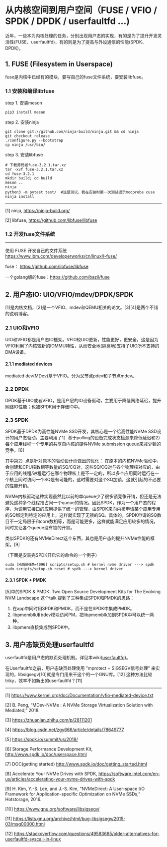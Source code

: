 # 从内核空间到用户空间（FUSE / VFIO / SPDK / DPDK / userfaultfd ...)

近年，一些本为内核处理的任务，分别出现用户态的实现，有的是为了提升开发灵活性(FUSE、userfaultfd)，有的则是为了提高与外设通信的性能(SPDK、DPDK)。

## 1. FUSE (Filesystem in Userspace)

fuse是内核中已经有的模块，要写自己的fuse文件系统，要安装libfuse。


### 1.1 安装和编译libfuse

step 1. 安装meson
```
pip3 install meson
```
step 2. 安装ninja
```
git clone git://github.com/ninja-build/ninja.git && cd ninja
git checkout release
./configure.py --bootstrap
cp ninja /usr/bin/
```

step 3. 安装libfuse
```
# 下载源码如fuse-3.2.1.tar.xz
tar -xvf fuse-3.2.1.tar.xz
cd fuse-3.2.1
mkdir build; cd build
meson ..
ninja
python3 -m pytest test/  #这是测试，我在安装时第一次测试提示modprobe cuse
ninja install
```


---
[1] ninja, https://ninja-build.org/

[2] libfuse, https://github.com/libfuse/libfuse


### 1.2 开发fuse文件系统


---

使用 FUSE 开发自己的文件系统  https://www.ibm.com/developerworks/cn/linux/l-fuse/

fuse： https://github.com/libfuse/libfuse

一个golang版的fuse：https://github.com/bazil/fuse


## 2. 用户态IO: UIO/VFIO/mdev/DPDK/SPDK

[1]是内核文档，[2]是一个VFIO、mdev和QEMU相关的论文。[3][4]是两个不错的说明博客。

### 2.1 UIO和VFIO
UIO和VFIO都是用户态IO框架。VFIO较UIO更新，性能更好，更安全，这是因为VFIO利用了内核较新的IOMMU特性，从而安全地(隔离地)支持了UIO所不支持的DMA设备。

#### 2.1.1 mediated devices
mediated dev(MDev)基于VFIO。分为父节点pdev和子节点mdev。

### 2.2 DPDK
DPDK基于UIO或者VFIO，是用户层的IO设备驱动，主要用于降低网络延迟，提升网络IO性能；也被SPDK用于存储IO中。

### 2.3 SPDK
SPDK基于DPDK为高性能NVMe SSD开发，其核心是一个给高性能NVMe SSD设计的用户态驱动。主要利用了1）基于polling的设备完成状态检测来降低延迟和2）每个应用线程一个专用的共享自内核的硬件NVMe submission queue来减少锁的竞争。[6]

其中第2）点是针对原本的驱动设计而做出的优化： 在原本的内核NVMe驱动中，会创建和CPU核数相等数量的SQ/CQ对，这些SQ/CQ对与各个物理核对应的，由于应用的线程/进程运行在哪个物理核上是不一定的，所以多个应用同时运行在一个核上同时访问一个SQ是有可能的，这时需要对这个SQ加锁，这就引起的不必要的性能开销。

NVMe内核驱动这种实现虽然比以前的单queue少了很多锁竞争开销，但还是无法避免这种多个线程抢占同一个queue的情况。因此SPDK，作为一个用户态的程序，为调用它接口的应用提供了统一的管理，由SPDK来向内核申请某个应用专用的SQ绑定到特定的应用上，这样就实现了无锁的SQ。具体的，SPDK申请的SQ数目不一定局限于和core数相等，而是可能更多，这样就能满足应用较多的情况，同时又让各个queue没有锁的开销。

类似SPDK的还有NVMeDirect这个东西，其也是用户态的提升NVMe性能的框架。[9]

（下面是安装完SPDK开启它的命令的一个例子）

```
sudo [HUGEMEM=4096] scripts/setup.sh # kernel nvme driver ---> spdk
sudo scripts/setup.sh reset # spdk ---> kernel driver
```

#### 2.3.1 SPDK + PMDK

[5]中的SPDK & PMDK: Two Open Source Development Kits for The Evolving NVM Landscape 这个talk 提到了三种集成SPDK和PMDK的思路：

1. 在app中同时用SPDK和PMDK，而不是在SPDK中集成PMDK。
2. libpmemblk用bdev模块访问PM，把libpmemblk加到SPDK中可以统一两种。
3. libpmem直接集成到SPDK中。

## 3. 用户态缺页处理userfaultfd

userfaultfd是用户态的缺页处理机制。详见本wiki([userfaultfd](https://github.com/zhangjaycee/real_tech/wiki/linux_031))。

在Userfaultfd之前，用户态缺页处理使用 "mprotect + SIGSEGV信号处理" 来实现的，libsigsegv[10]就是专门用来干这个的一个GNU库。[12] 这种方法比较triky，效率不如新出的userfaultfd？[11]

---
[1] https://www.kernel.org/doc/Documentation/vfio-mediated-device.txt

[2] B. Peng, “MDev-NVMe : A NVMe Storage Virtualization Solution with Mediated,” 2018.

[3] https://zhuanlan.zhihu.com/p/28111201

[4] https://blog.csdn.net/zgy666/article/details/78649777

[5] https://spdk.io/summit/us/2018/ 

[6] Storage Performance Development Kit, http://www.spdk.io/doc/userspace.html

[7] DOC(getting started) http://www.spdk.io/doc/getting_started.html

[8] Accelerate Your NVMe Drives with SPDK, https://software.intel.com/en-us/articles/accelerating-your-nvme-drives-with-spdk

[9] H. Kim, Y.-S. Lee, and J.-S. Kim, “NVMeDirect: A User-space I/O Framework for Application-specific Optimization on NVMe SSDs,” Hotstorage, 2016.

[10] https://www.gnu.org/software/libsigsegv/

[11] https://lists.gnu.org/archive/html/bug-libsigsegv/2015-03/msg00000.html

[12] https://stackoverflow.com/questions/49583685/older-alternatives-for-userfaultfd-syscall-in-linux
